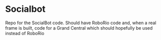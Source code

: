 # Socialbot
Repo for the SocialBot code. Should have RoboRio code and, when a real frame is built, code for a Grand Central which should hopefully be used instead of RoboRio
